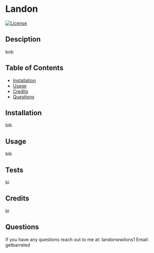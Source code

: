 # Landon

  [![License](https://img.shields.io/badge/License-Apache%202.0-blue.svg)](https://opensource.org/licenses/Apache-2.0)

  ## Desciption 
  bob

  ## Table of Contents
  - [Installation](#installation)
  - [Usage](#usage)
  - [Credits](#contributing)
  - [Questions](#questions)

  ## Installation 
  bib

  ## Usage 
  bib

  ## Tests 
  bi

  ## Credits 
  bi

  ## Questions 
  If you have any questions reach out to me at:
  landonwwilons1
  Email: getbarreled
